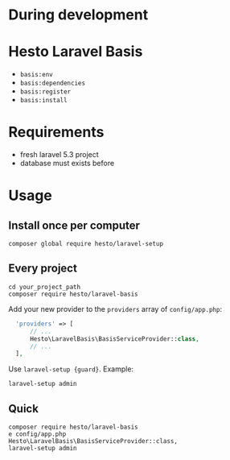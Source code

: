 # During development
# Hesto Laravel Basis

- `basis:env`
- `basis:dependencies`
- `basis:register`
- `basis:install`

# Requirements
- fresh laravel 5.3 project
- database must exists before

# Usage

## Install once per computer
```
composer global require hesto/laravel-setup
```

## Every project

```
cd your_project_path
composer require hesto/laravel-basis
```

Add your new provider to the `providers` array of `config/app.php`:
```php
  'providers' => [
      // ...
      Hesto\LaravelBasis\BasisServiceProvider::class,
      // ...
  ],
```

Use `laravel-setup {guard}`. Example:
```
laravel-setup admin
```

## Quick

```
composer require hesto/laravel-basis
e config/app.php
Hesto\LaravelBasis\BasisServiceProvider::class,
laravel-setup admin
```


